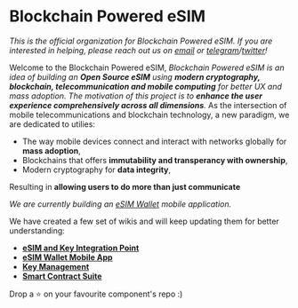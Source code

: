 # Blockchain Powered eSIM
_This is the official organization for Blockchain Powered eSIM. If you are interested in helping, please reach out us on [email](arpitxdungeon@gmail.com) or [telegram](https://t.me/dungexn)/[twitter](https://twitter.com/ARPITKU80579385)!_

Welcome to the Blockchain Powered eSIM,
_Blockchain Powered eSIM is an idea of building an **Open Source eSIM** using **modern cryptography, blockchain, telecommunication and mobile computing** for better UX and mass adoption._ 
_The motivation of this project is to **enhance the user experience comprehensively across all dimensions**._
As the intersection of mobile telecommunications and blockchain technology, a new paradigm, we are dedicated to utilies:  
- The way mobile devices connect and interact with networks globally for **mass adoption**,
- Blockchains that offers **immutability and transperancy with ownership**,
- Modern cryptography for **data integrity**,

Resulting in **allowing users to do more than just communicate**  

_We are currently building an [eSIM Wallet](https://github.com/Blockchain-Powered-eSIM/eSIM) mobile application._  

We have created a few set of wikis and will keep updating them for better understanding: 
- **[eSIM and Key Integration Point](https://github.com/Blockchain-Powered-eSIM/eSIM-Wallet/wiki/eSIM-and-Key-Integration-Point)**
- **[eSIM Wallet Mobile App](https://github.com/Blockchain-Powered-eSIM/eSIM-Wallet/wiki)**
- **[Key Management](https://github.com/Blockchain-Powered-eSIM/eSIM-Wallet/wiki/Key-Management)**
- **[Smart Contract Suite](https://github.com/Blockchain-Powered-eSIM/smart-contract-suite)**

Drop a ⭐ on your favourite component's repo :)

